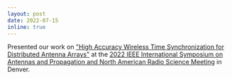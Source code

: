 ```yaml
---
layout: post
date: 2022-07-15
inline: true
---
```


Presented our work on ["High Accuracy Wireless Time Synchronization for Distributed Antenna Arrays"](/publications/) at the [2022 IEEE International Symposium on Antennas and Propagation and North American Radio Science Meeting](https://www.2022apsursi.org/view_paper.php?PaperNum=1646) in Denver.
